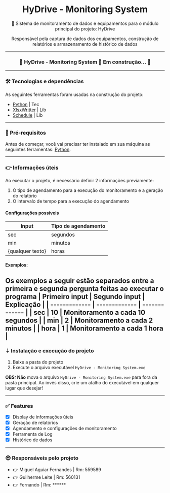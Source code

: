 <h1 align="center">HyDrive - Monitoring System</h1>
<p align="center">🚀 Sistema de monitoramento de dados e equipamentos para o módulo principal do projeto: HyDrive</p>
<p align="center">Responsável pela captura de dados dos equipamentos, construção de relatórios e armazenamento de histórico de dados</p>

---

<h3 align="center"> 
	🚧 HyDrive - Monitoring System 🚀 Em construção...  🚧
</h3>

---

### 🛠 Tecnologias e dependências

As seguintes ferramentas foram usadas na construção do projeto:

- [Python](https://www.python.org/) | Tec
- [XlsxWritter](https://pypi.org/project/XlsxWriter/) | Lib
- [Schedule](https://schedule.readthedocs.io/en/stable/) | Lib

---

### 🎲 Pré-requisitos

Antes de começar, você vai precisar ter instalado em sua máquina as seguintes ferramentas:
[Python](https://www.python.org/).

---

### 👉 Informações úteis

Ao executar o projeto, é necessário definir 2 informações previamente:
1. O tipo de agendamento para a execução do monitoramento e a geração do relatório
2. O intervalo de tempo para a execução do agendamento

#### Configurações possíveis
| Input  | Tipo de agendamento |
| ------------- | ------------- |
| sec  | segundos  |
| min  | minutos  |
| {qualquer texto}  | horas  |

#### Exemplos:
Os exemplos a seguir estão separados entre a primeira e segunda pergunta feitas ao executar o programa 
| Primeiro input  | Segundo input | Explicação |
| ------------- | ------------- | ------------- |
| sec  | 10  | Monitoramento a cada 10 segundos |
| min  | 2  | Monitoramento a cada 2 minutos |
| hora  | 1 | Monitoramento a cada 1 hora |
---

### ⇣ Instalação e execução do projeto

1. Baixe a pasta do projeto
2. Execute o arquivo executável `HyDrive - Monitoring System.exe`

<strong>OBS: Não</strong> mova o arquivo `HyDrive - Monitoring System.exe` para fora da pasta principal. Ao invés disso, crie um atalho do executável em qualquer lugar que desejar!

---

### ✅ Features

- [x] Display de informações úteis
- [x] Geração de relatórios
- [x] Agendamento e configurações de monitoramento
- [x] Ferramenta de Log
- [x] Histórico de dados

---

### 😎 Responsáveis pelo projeto

<ul>
  <li>👉 Miguel Aguiar Fernandes | Rm: 559589</li>
  <li>👉 Guilherme Leite | Rm: 560131</li>
  <li>👉 Fernando | Rm: ******</li>
</ul>
  
